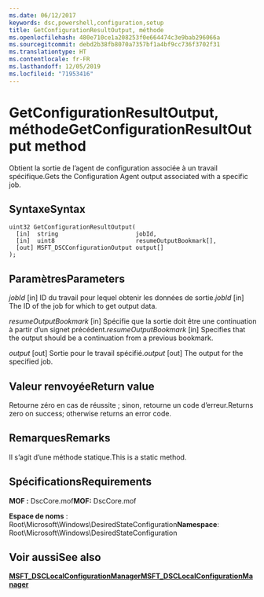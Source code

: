 ```yaml
---
ms.date: 06/12/2017
keywords: dsc,powershell,configuration,setup
title: GetConfigurationResultOutput, méthode
ms.openlocfilehash: 480e710ce1a208253f0e664474c3e9bab296066a
ms.sourcegitcommit: debd2b38fb8070a7357bf1a4bf9cc736f3702f31
ms.translationtype: HT
ms.contentlocale: fr-FR
ms.lasthandoff: 12/05/2019
ms.locfileid: "71953416"
---
```

# <a name="getconfigurationresultoutput-method"></a><span data-ttu-id="0318e-103">GetConfigurationResultOutput, méthode</span><span class="sxs-lookup"><span data-stu-id="0318e-103">GetConfigurationResultOutput method</span></span>

<span data-ttu-id="0318e-104">Obtient la sortie de l’agent de configuration associée à un travail spécifique.</span><span class="sxs-lookup"><span data-stu-id="0318e-104">Gets the Configuration Agent output associated with a specific job.</span></span>

## <a name="syntax"></a><span data-ttu-id="0318e-105">Syntaxe</span><span class="sxs-lookup"><span data-stu-id="0318e-105">Syntax</span></span>

```mof
uint32 GetConfigurationResultOutput(
  [in]  string                      jobId,
  [in]  uint8                       resumeOutputBookmark[],
  [out] MSFT_DSCConfigurationOutput output[]
);
```

## <a name="parameters"></a><span data-ttu-id="0318e-106">Paramètres</span><span class="sxs-lookup"><span data-stu-id="0318e-106">Parameters</span></span>

<span data-ttu-id="0318e-107">*jobId* \[in\] ID du travail pour lequel obtenir les données de sortie.</span><span class="sxs-lookup"><span data-stu-id="0318e-107">*jobId* \[in\] The ID of the job for which to get output data.</span></span>

<span data-ttu-id="0318e-108">*resumeOutputBookmark* \[in\] Spécifie que la sortie doit être une continuation à partir d’un signet précédent.</span><span class="sxs-lookup"><span data-stu-id="0318e-108">*resumeOutputBookmark* \[in\] Specifies that the output should be a continuation from a previous bookmark.</span></span>

<span data-ttu-id="0318e-109">*output* \[out\] Sortie pour le travail spécifié.</span><span class="sxs-lookup"><span data-stu-id="0318e-109">*output* \[out\] The output for the specified job.</span></span>

## <a name="return-value"></a><span data-ttu-id="0318e-110">Valeur renvoyée</span><span class="sxs-lookup"><span data-stu-id="0318e-110">Return value</span></span>

<span data-ttu-id="0318e-111">Retourne zéro en cas de réussite ; sinon, retourne un code d’erreur.</span><span class="sxs-lookup"><span data-stu-id="0318e-111">Returns zero on success; otherwise returns an error code.</span></span>

## <a name="remarks"></a><span data-ttu-id="0318e-112">Remarques</span><span class="sxs-lookup"><span data-stu-id="0318e-112">Remarks</span></span>

<span data-ttu-id="0318e-113">Il s’agit d’une méthode statique.</span><span class="sxs-lookup"><span data-stu-id="0318e-113">This is a static method.</span></span>

## <a name="requirements"></a><span data-ttu-id="0318e-114">Spécifications</span><span class="sxs-lookup"><span data-stu-id="0318e-114">Requirements</span></span>

<span data-ttu-id="0318e-115">**MOF :** DscCore.mof</span><span class="sxs-lookup"><span data-stu-id="0318e-115">**MOF:** DscCore.mof</span></span>

<span data-ttu-id="0318e-116">**Espace de noms** : Root\Microsoft\Windows\DesiredStateConfiguration</span><span class="sxs-lookup"><span data-stu-id="0318e-116">**Namespace**: Root\Microsoft\Windows\DesiredStateConfiguration</span></span>

## <a name="see-also"></a><span data-ttu-id="0318e-117">Voir aussi</span><span class="sxs-lookup"><span data-stu-id="0318e-117">See also</span></span>

[<span data-ttu-id="0318e-118">**MSFT_DSCLocalConfigurationManager**</span><span class="sxs-lookup"><span data-stu-id="0318e-118">**MSFT_DSCLocalConfigurationManager**</span></span>](msft-dsclocalconfigurationmanager.md)
